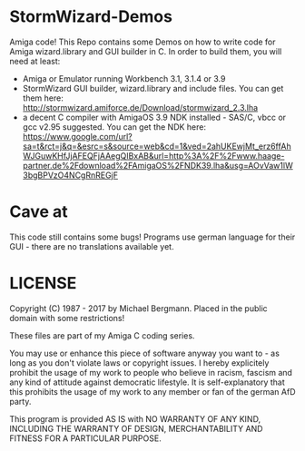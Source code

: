 # StormWizard-Demos
Amiga code! This Repo contains some Demos on how to write code for Amiga wizard.library and GUI builder in C. In order to build them, you will need at least:
- Amiga or Emulator running Workbench 3.1, 3.1.4 or 3.9
- StormWizard GUI builder, wizard.library and include files. You can get them here: http://stormwizard.amiforce.de/Download/stormwizard_2.3.lha
- a decent C compiler with AmigaOS 3.9 NDK installed - SAS/C, vbcc or gcc v2.95 suggested. You can get the NDK here: https://www.google.com/url?sa=t&rct=j&q=&esrc=s&source=web&cd=1&ved=2ahUKEwjMt_erz6ffAhWJGuwKHfJjAFEQFjAAegQIBxAB&url=http%3A%2F%2Fwww.haage-partner.de%2Fdownload%2FAmigaOS%2FNDK39.lha&usg=AOvVaw1lW3bgBPVzO4NCgRnREGjF

# Cave at
This code still contains some bugs! Programs use german language for their GUI - there are no translations available yet.

# LICENSE
Copyright (C) 1987 - 2017 by Michael Bergmann. Placed in the public domain with some restrictions!

These files are part of my Amiga C coding series.

You may use or enhance this piece of software anyway you want to - as long as you don't violate laws or copyright issues. I hereby explicitely prohibit the usage of my work to people who believe in racism, fascism and any kind of attitude against democratic lifestyle. It is self-explanatory that this prohibits the usage of my work to any member or fan of the german AfD party.


This program is provided AS IS with NO WARRANTY OF ANY KIND, INCLUDING THE WARRANTY OF DESIGN, MERCHANTABILITY AND FITNESS FOR A PARTICULAR PURPOSE.

